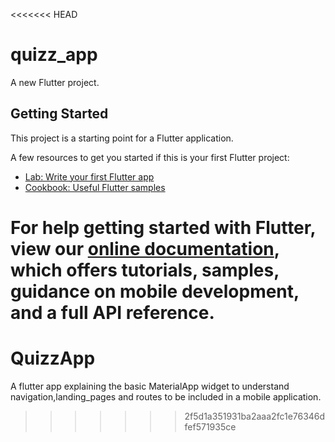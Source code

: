 <<<<<<< HEAD
# quizz_app

A new Flutter project.

## Getting Started

This project is a starting point for a Flutter application.

A few resources to get you started if this is your first Flutter project:

- [Lab: Write your first Flutter app](https://flutter.io/docs/get-started/codelab)
- [Cookbook: Useful Flutter samples](https://flutter.io/docs/cookbook)

For help getting started with Flutter, view our 
[online documentation](https://flutter.io/docs), which offers tutorials, 
samples, guidance on mobile development, and a full API reference.
=======
# QuizzApp
A flutter app explaining the basic MaterialApp widget to understand navigation,landing_pages and routes to be included in a mobile application.
>>>>>>> 2f5d1a351931ba2aaa2fc1e76346dfef571935ce
